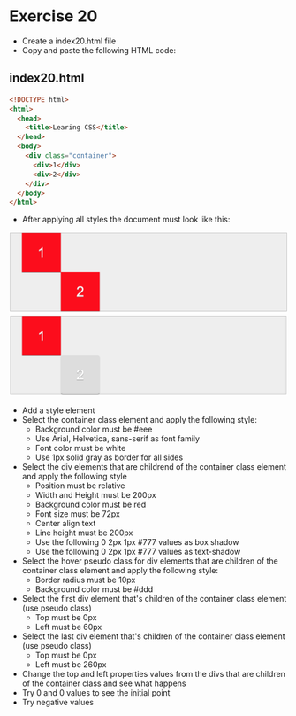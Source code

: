 # Exercise 20

- Create a index20.html file
- Copy and paste the following HTML code:

## index20.html

```html
<!DOCTYPE html>
<html>
  <head>
    <title>Learing CSS</title>
  </head>
  <body>
    <div class="container">
      <div>1</div>
      <div>2</div>
    </div>
  </body>
</html>
```

- After applying all styles the document must look like this:

![Ex 20](../../../resources/exercises/css/results/ex_20.png)
![Ex 20](../../../resources/exercises/css/results/ex_20b.png)

- Add a style element
- Select the container class element and apply the following style:
  - Background color must be #eee
  - Use Arial, Helvetica, sans-serif as font family
  - Font color must be white
  - Use 1px solid gray as border for all sides
- Select the div elements that are childrend of the container class element and apply the following style
  - Position must be relative
  - Width and Height must be 200px
  - Background color must be red
  - Font size must be 72px
  - Center align text
  - Line height must be 200px
  - Use the following 0 2px 1px #777 values as box shadow
  - Use the following 0 2px 1px #777 values as text-shadow
- Select the hover pseudo class for div elements that are children of the container class element and apply the following style:
  - Border radius must be 10px
  - Background color must be #ddd
- Select the first div element that's children of the container class element (use pseudo class)
  - Top must be 0px
  - Left must be 60px
- Select the last div element that's children of the container class element (use pseudo class)
  - Top must be 0px
  - Left must be 260px
- Change the top and left properties values from the divs that are children of the container class and see what happens
- Try 0 and 0 values to see the initial point
- Try negative values
